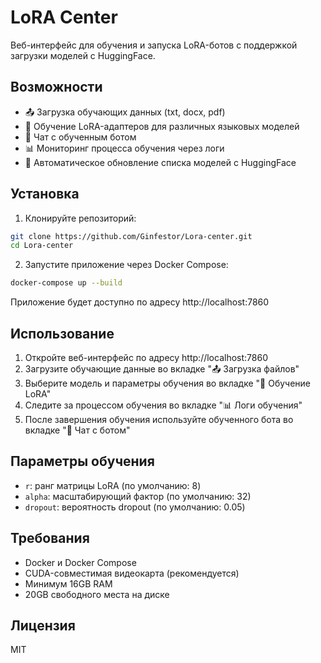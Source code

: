 # LoRA Center

Веб-интерфейс для обучения и запуска LoRA-ботов с поддержкой загрузки моделей с HuggingFace.

## Возможности

- 📤 Загрузка обучающих данных (txt, docx, pdf)
- 🧠 Обучение LoRA-адаптеров для различных языковых моделей
- 🤖 Чат с обученным ботом
- 📊 Мониторинг процесса обучения через логи
- 🔄 Автоматическое обновление списка моделей с HuggingFace

## Установка

1. Клонируйте репозиторий:
```bash
git clone https://github.com/Ginfestor/Lora-center.git
cd Lora-center
```

2. Запустите приложение через Docker Compose:
```bash
docker-compose up --build
```

Приложение будет доступно по адресу http://localhost:7860

## Использование

1. Откройте веб-интерфейс по адресу http://localhost:7860
2. Загрузите обучающие данные во вкладке "📤 Загрузка файлов"
3. Выберите модель и параметры обучения во вкладке "🧠 Обучение LoRA"
4. Следите за процессом обучения во вкладке "📊 Логи обучения"
5. После завершения обучения используйте обученного бота во вкладке "🤖 Чат с ботом"

## Параметры обучения

- `r`: ранг матрицы LoRA (по умолчанию: 8)
- `alpha`: масштабирующий фактор (по умолчанию: 32)
- `dropout`: вероятность dropout (по умолчанию: 0.05)

## Требования

- Docker и Docker Compose
- CUDA-совместимая видеокарта (рекомендуется)
- Минимум 16GB RAM
- 20GB свободного места на диске

## Лицензия

MIT